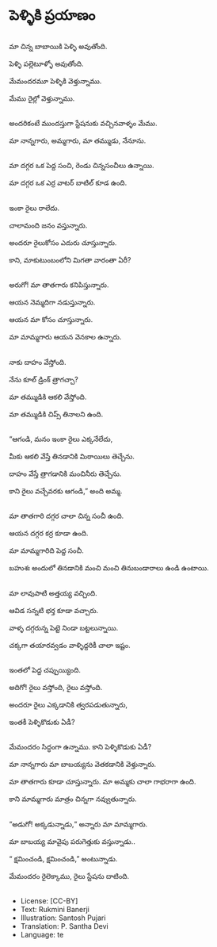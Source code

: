 # పెళ్ళికి ప్రయాణం

##
మా చిన్న బాబాయికి పెళ్ళి అవుతోంది.

పెళ్ళి పల్లెటూళ్ళో అవుతోంది.

మేమందరమూ పెళ్ళికి వెళ్తున్నాము.

మేము రైల్లో వెళ్తున్నాము.

##
అందరికంటే ముందస్తుగా స్టేషనుకు వచ్చినవాళ్ళం మేము.

మా నాన్నగారు, అమ్మగారు, మా తమ్ముడు, నేనూను.

##
మా దగ్గర ఒక పెద్ద సంచి, రెండు చిన్నసంచీలు ఉన్నాయి.

మా దగ్గర ఒక ఎర్ర వాటర్ బాటిల్ కూడ ఉంది.

##
ఇంకా రైలు రాలేదు.

చాలామంది జనం వస్తున్నారు.

అందరూ రైలుకోసం ఎదురు చూస్తున్నారు.

కాని, మాకుటుంబంలోని మిగతా వారంతా ఏరీ?

##
అరుగో! మా తాతగారు కనిపిస్తున్నారు.

ఆయన నెమ్మదిగా నడుస్తున్నారు.

ఆయన మా కోసం చూస్తున్నారు.

మా మామ్మగారు ఆయన వెనకాల ఉన్నారు.

##
నాకు దాహం వేస్తోంది.

నేను కూల్ డ్రింక్ త్రాగచ్చా?

మా తమ్ముడికి ఆకలి వేస్తోంది.

మా తమ్ముడికి చిప్స్ తినాలని ఉంది.

##
“ఆగండి, మనం ఇంకా రైలు ఎక్కనేలేదు,

మీకు ఆకలి వేస్తే తినడానికి మిఠాయిలు తెచ్చేను.

దాహం వేస్తే త్రాగడానికి మంచినీరు తెచ్చేను.

కాని రైలు వచ్చేవరకు ఆగండి,” అంది అమ్మ.

##
మా తాతగారి దగ్గర చాలా చిన్న సంచీ ఉంది. 

ఆయన దగ్గర కర్ర కూడా ఉంది.

మా మామ్మగారిది పెద్ద సంచీ. 

బహుశః అందులో తినడానికి మంచి మంచి తినుబండారాలు ఉండి ఉంటాయి.

##
మా లావుపాటి అత్తయ్య వచ్చింది.

ఆవిడ సన్నటి భర్త కూడా వచ్చారు.

వాళ్ళ దగ్గరున్న పెట్టె నిండా బట్టలున్నాయి.

చక్కగా తయారవ్వడం వాళ్ళిద్దరికీ చాలా ఇష్టం.

##
ఇంతలో పెద్ద చప్పుయ్యింది.

అదిగో! రైలు వస్తోంది, రైలు వస్తోంది.

అందరూ రైలు ఎక్కడానికి త్వరపడుతున్నారు,

ఇంతకీ పెళ్ళికొడుకు ఏడీ?

##
మేమందరం సిద్ధంగా ఉన్నాము. కాని పెళ్ళికొడుకు ఏడీ?

మా నాన్నగారు మా బాబయ్యను వెతకడానికి వెళ్తున్నారు.

మా తాతగారు కూడా చూస్తున్నారు. మా అమ్మకు చాలా గాభరాగా ఉంది.

కాని మామ్మగారు మాత్రం చిన్నగా నవ్వుతున్నారు.

##
“అడుగో! అక్కడున్నాడు,“ అన్నారు మా మామ్మగారు.

మా బాబయ్య మావైపు పరుగెత్తుకు వస్తున్నాడు..

“ క్షమించండి, క్షమించండి,” అంటున్నాడు.

మేమందరం రైలెక్కాము, రైలు స్టేషను దాటింది.

##
* License: [CC-BY]
* Text: Rukmini Banerji
* Illustration: Santosh Pujari
* Translation: P. Santha Devi
* Language: te
